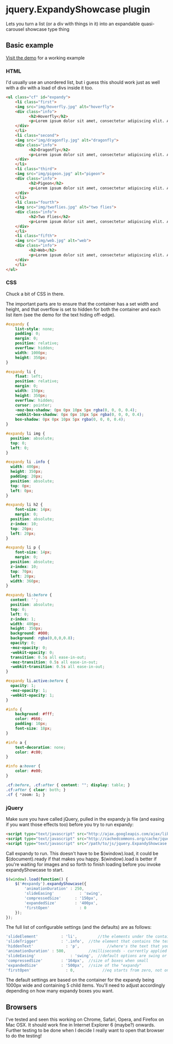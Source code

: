 # jquery.ExpandyShowcase plugin

Lets you turn a list (or a div with things in it) into an expandable quasi-carousel showcase type thing

## Basic example

[Visit the demo](pdincubus.github.com/jquery.ExpandyShowcase/) for a working example

### HTML

I'd usually use an unordered list, but i guess this should work just as well with a div with a load of divs inside it too.

```html
<ul class="cf" id="expandy">
	<li class="first">
    <img src="img/hoverfly.jpg" alt="hoverfly">
    <div class="info">
		  <h2>Hoverfly</h2>
		  <p>Lorem ipsum dolor sit amet, consectetur adipiscing elit. Aenean sit amet volutpat libero. Pellentesque mauris ipsum, imperdiet vitae vulputate sit amet, tempor quis odio. Sed luctus ultrices odio, quis pharetra turpis porta ut. Class aptent taciti sociosqu ad litora torquent per conubia nostra, per inceptos himenaeos. Praesent et quam nisi, a posuere neque. Sed fermentum auctor leo sed varius. Etiam condimentum pulvinar volutpat. Morbi nunc orci, bibendum eget vestibulum at, pretium ac lacus. Vestibulum eu nulla ornare odio aliquet pharetra. Nam suscipit lobortis nibh id bibendum. Vivamus ante justo, blandit at porta eget, tincidunt eget tortor.</p>
    </div>
	</li>
	<li class="second">
    <img src="img/dragonfly.jpg" alt="dragonfly">
    <div class="info">
		  <h2>Dragonfly</h2>
		  <p>Lorem ipsum dolor sit amet, consectetur adipiscing elit. Aenean sit amet volutpat libero. Pellentesque mauris ipsum, imperdiet vitae vulputate sit amet, tempor quis odio. Sed luctus ultrices odio, quis pharetra turpis porta ut. Class aptent taciti sociosqu ad litora torquent per conubia nostra, per inceptos himenaeos. Praesent et quam nisi, a posuere neque. Sed fermentum auctor leo sed varius. Etiam condimentum pulvinar volutpat. Morbi nunc orci, bibendum eget vestibulum at, pretium ac lacus. Vestibulum eu nulla ornare odio aliquet pharetra. Nam suscipit lobortis nibh id bibendum. Vivamus ante justo, blandit at porta eget, tincidunt eget tortor.</p>
    </div>
	</li>
	<li class="third">
    <img src="img/pigeon.jpg" alt="pigeon">
    <div class="info">
		  <h2>Pigeon</h2>
		  <p>Lorem ipsum dolor sit amet, consectetur adipiscing elit. Aenean sit amet volutpat libero. Pellentesque mauris ipsum, imperdiet vitae vulputate sit amet, tempor quis odio. Sed luctus ultrices odio, quis pharetra turpis porta ut. Class aptent taciti sociosqu ad litora torquent per conubia nostra, per inceptos himenaeos. Praesent et quam nisi, a posuere neque. Sed fermentum auctor leo sed varius. Etiam condimentum pulvinar volutpat. Morbi nunc orci, bibendum eget vestibulum at, pretium ac lacus. Vestibulum eu nulla ornare odio aliquet pharetra. Nam suscipit lobortis nibh id bibendum. Vivamus ante justo, blandit at porta eget, tincidunt eget tortor.</p>
    </div>
	</li>
	<li class="fourth">
    <img src="img/twoflies.jpg" alt="two flies">
    <div class="info">
		  <h2>Two Flies</h2>
		  <p>Lorem ipsum dolor sit amet, consectetur adipiscing elit. Aenean sit amet volutpat libero. Pellentesque mauris ipsum, imperdiet vitae vulputate sit amet, tempor quis odio. Sed luctus ultrices odio, quis pharetra turpis porta ut. Class aptent taciti sociosqu ad litora torquent per conubia nostra, per inceptos himenaeos. Praesent et quam nisi, a posuere neque. Sed fermentum auctor leo sed varius. Etiam condimentum pulvinar volutpat. Morbi nunc orci, bibendum eget vestibulum at, pretium ac lacus. Vestibulum eu nulla ornare odio aliquet pharetra. Nam suscipit lobortis nibh id bibendum. Vivamus ante justo, blandit at porta eget, tincidunt eget tortor.</p>
    </div>
	</li>
	<li class="fifth">
    <img src="img/web.jpg" alt="web">
    <div class="info">
		  <h2>Web</h2>
		  <p>Lorem ipsum dolor sit amet, consectetur adipiscing elit. Aenean sit amet volutpat libero. Pellentesque mauris ipsum, imperdiet vitae vulputate sit amet, tempor quis odio. Sed luctus ultrices odio, quis pharetra turpis porta ut. Class aptent taciti sociosqu ad litora torquent per conubia nostra, per inceptos himenaeos. Praesent et quam nisi, a posuere neque. Sed fermentum auctor leo sed varius. Etiam condimentum pulvinar volutpat. Morbi nunc orci, bibendum eget vestibulum at, pretium ac lacus. Vestibulum eu nulla ornare odio aliquet pharetra. Nam suscipit lobortis nibh id bibendum. Vivamus ante justo, blandit at porta eget, tincidunt eget tortor.</p>
    </div>
	</li>
</ul>
```

### CSS

Chuck a bit of CSS in there.

The important parts are to ensure that the container has a set width and height, and that overflow is set to hidden for both the container and each list item (see the demo for the text hiding off-edge).

```css
#expandy {
	list-style: none;
	padding: 0;
	margin: 0;
	position: relative;
	overflow: hidden;
	width: 1000px;
	height: 350px;
}

#expandy li {
	float: left;
	position: relative;
	margin: 0;
	width: 150px;
	height: 350px;
	overflow: hidden;
	cursor: pointer;
	-moz-box-shadow: 0px 0px 10px 5px rgba(0, 0, 0, 0.4);
	-webkit-box-shadow: 0px 0px 10px 5px rgba(0, 0, 0, 0.4);
	box-shadow: 0px 0px 10px 5px rgba(0, 0, 0, 0.4);
}

#expandy li img {
  position: absolute;
  top: 0;
  left: 0;
}

#expandy li .info {
  width: 400px;
  height: 350px;
  padding: 20px;
  position: absolute;
  top: 0px;
  left: 0px;
}

#expandy li h2 {
	font-size: 14px;
	margin: 0;
  position: absolute;
  z-index: 10;
  top: 20px;
  left: 20px;
}

#expandy li p {
	font-size: 14px;
	margin: 0;
  position: absolute;
  z-index: 10;
  top: 70px;
  left: 20px;
  width: 360px;
}

#expandy li:before {
  content: '';
  position: absolute;
  top: 0;
  left: 0;
  z-index: 1;
  width: 400px;
  height: 350px;
  background: #000;
  background: rgba(0,0,0,0.8);
  opacity: 0;
  -moz-opacity: 0;
  -webkit-opacity: 0;
  transition: 0.5s all ease-in-out;
  -moz-transition: 0.5s all ease-in-out;
  -webkit-transition: 0.5s all ease-in-out;
}

#expandy li.active:before {
  opacity: 1;
  -moz-opacity: 1;
  -webkit-opacity: 1;
}

#info {
	background: #fff;
	color: #666;
	padding: 10px;
	font-size: 18px;
}

#info a {
	text-decoration: none;
	color: #c00;
}

#info a:hover {
	color: #e00;
}

.cf:before, .cf:after { content: ""; display: table; }
.cf:after { clear: both; }
.cf { *zoom: 1; }
```

### jQuery

Make sure you have called jQuery, pulled in the expandy js file (and easing if you want those effects too) before you try to run expandy:

```html
<script type="text/javascript" src="http://ajax.googleapis.com/ajax/libs/jquery/1.7.1/jquery.min.js"></script>
<script type="text/javascript" src="http://cachedcommons.org/cache/jquery-easing/1.3.0/javascripts/jquery-easing-min.js"></script>
<script type="text/javascript" src="/path/to/js/jquery.ExpandyShowcase.js"></script>
```

Call expandy to run. This doesn't have to be $(window).load, it could be $(document).ready if that makes you happy. $(window).load is better if you're waiting for images and so forth to finish loading before you invoke expandyShowcase to start.

```javascript
$(window).load(function() {
	$('#expandy').expandyShowcase({
		'animationDuration' : 250,
		'slideEasing'		    : 'swing',
		'compressedSize'	  : '150px',
		'expandedSize'		  : '400px',
		'firstOpen'			    : 0
	});
});
```

The full list of configurable settings (and the defaults) are as follows:

```javascript
'slideElement' 			: 'li',			//the elements under the container that will be expandable
'slideTrigger' 			: '.info',	//the element that contains the text content
'hiddenText' 			  : 'p',			//where's the text that you want to appear?
'animationDuration' : 500,			//milliseconds - currently applied to both text and box resizing
'slideEasing'				: 'swing',	//default options are swing or linear
'compressedSize'		: '164px',	//size of boxes when small
'expandedSize'			: '500px',	//size of the "expandy"
'firstOpen'				  : 0,			  //eq starts from zero, not one. which box should be opened first automatically
```

The default settings are based on the container for the expandy being 1000px wide and containing 5 child items. You'll need to adjust accordingly depending on how many expandy boxes you want.

## Browsers

I've tested and seen this working on Chrome, Safari, Opera, and Firefox on Mac OSX. It should work fine in Internet Explorer 6 (maybe?) onwards. Further testing to be done when I decide I really want to open that browser to do the testing!
